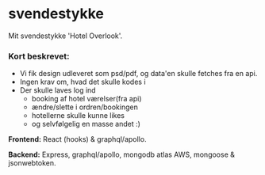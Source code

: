 # svendestykke
Mit svendestykke 'Hotel Overlook'.

### Kort beskrevet:
- Vi fik design udleveret som psd/pdf, og data'en skulle fetches fra en api.
- Ingen krav om, hvad det skulle kodes i 
- Der skulle laves log ind 
  - booking af hotel værelser(fra api)
  - ændre/slette i ordren/bookingen
  - hotellerne skulle kunne likes
  - og selvfølgelig en masse andet :)

**Frontend:**
React (hooks) & graphql/apollo.

**Backend:**
Express, graphql/apollo, mongodb atlas AWS, mongoose & jsonwebtoken.
